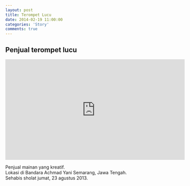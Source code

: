 ```yaml
---
layout: post
title: Terompet Lucu
date: 2014-02-19 11:00:00
categories: 'Story'
comments: true
---
```


## Penjual terompet lucu

<iframe width="560" height="315" src="https://www.youtube.com/embed/pqYp0sh8xys" frameborder="0" allowfullscreen></iframe>

Penjual mainan yang kreatif.  
Lokasi di Bandara Achmad Yani Semarang, Jawa Tengah.  
Sehabis sholat jumat, 23 agustus 2013.  
